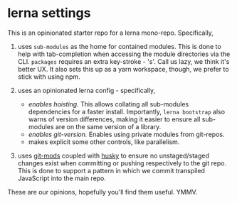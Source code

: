 # lerna settings

This is an opinionated starter repo for a lerna mono-repo. Specifically,

1. uses `sub-modules` as the home for contained modules. This is done to help with tab-completion when accessing the module directories via the CLI. `packages` requires an extra key-stroke - 's'. Call us lazy, we think it's better UX. It also sets this up as a yarn workspace, though, we prefer to stick with using npm.

2. uses an opinionated lerna config - specifically,
   - _enables hoisting._ This allows collating all sub-modules dependencies for a faster install. Importantly, `lerna bootstrap` also warns of version differences, making it easier to ensure all sub-modules are on the same version of a library.
   - _enables git-version._ Enables using private modules from git-repos.
   - makes explicit some other controls, like parallelism.

3. uses [git-mods](https://github.com/sramam/gitmods) coupled with [husky](https://github.com/typicode/husky) to ensure no unstaged/staged changes exist when committing or pushing respectively to the git repo. This is done to support a pattern in which we commit transpiled JavaScript into the main repo.

These are our opinions, hopefully you'll find them useful. YMMV.
